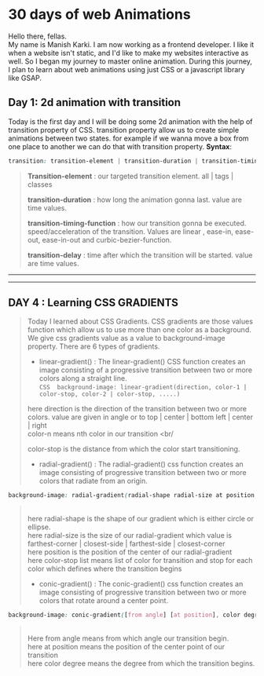 # 30 days of web Animations
Hello there, fellas. <br />
My name is Manish Karki. I am now working as a frontend developer. I like it when a website isn't static, and I'd like to make my websites interactive as well. So I began my journey to master online animation. During this journey, I plan to learn about web animations using just CSS or a javascript library like GSAP.

## Day 1: 2d animation with transition
Today is the first day and I will be doing some 2d animation with the help of transition property of CSS. transition property allow us to create simple animations between two states. for example if we wanna move a box from one place to another we can do that with transition property.
**Syntax**:
```CSS
transition: transition-element | transition-duration | transition-timing-function | transition-delay;
```
> **Transition-element** : our targeted transition element. all | tags | classes
> 
> **transition-duration** : how long the animation gonna last. value are time values.
>
> **transition-timing-function** : how our transition gonna be executed. speed/acceleration of the transition. Values are linear , ease-in, ease-out, ease-in-out and curbic-bezier-function.
>
> **transition-delay** : time after which the transition will be started. value are time values.

----------
----------

## DAY 4 : Learning CSS GRADIENTS
> Today I learned about CSS Gradients. CSS gradients are those values function which allow us to use more than one color as a background. We give css gradients value as a value to background-image property. There are 6 types of gradients. 
> - linear-gradient() : The linear-gradient() CSS function creates an image consisting of a progressive transition between two or more colors along a straight line. <br />
    ```CSS 
    background-image: linear-gradient(direction, color-1 | color-stop, color-2 | color-stop, .....)
    ``` <br />
>
> here direction is the direction of the transition between two or more colors. value are given in angle or to top |      center | bottom  left | center | right <br/>
> color-n means nth color in our transition <br/
>
> color-stop is the distance from which the color start transitioning.
>
> - radial-gradient() : The radial-gradient() css function creates an image consisting of progressive transition between two or more colors that radiate from an origin.<br />
```CSS
background-image: radial-gradient(radial-shape radial-size at position, color-stop-list)
```
> <br /> here radial-shape is the shape of our gradient which is either circle or ellipse. <br />
> here radial-size is the size of our radial-gradient which value is farthest-corner | closest-side | farthest-side | closest-corner <br />
> here position is the position of the center of our radial-gradient <br />
> here color-stop list means list of color for transition and stop for each color which defines where the transition begins <br />
>
> - conic-gradient() : The conic-gradient() css function creates an image consisting of progressive transition between two or more colors that rotate around a center point. <br />
```CSS
background-image: conic-gradient([from angle] [at position], color degree, color degree)
```
> <br />Here from angle means from which angle our transition begin. <br />
> here at position means the position of the center point of our transition <br />
> here color degree means the degree from which the transition begins. <br />